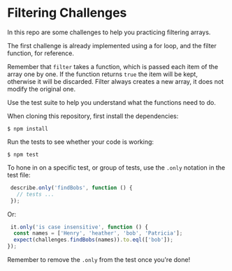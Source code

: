 # Filtering Challenges

In this repo are some challenges to help you practicing filtering arrays.

The first challenge is already implemented using a for loop, and the filter function, for reference.

Remember that `filter` takes a function, which is passed each item of the array one by one. If the function returns `true` the item will be kept, otherwise it will be discarded. Filter always creates a new array, it does not modify the original one.

Use the test suite to help you understand what the functions need to do.

When cloning this repository, first install the dependencies:

    $ npm install

Run the tests to see whether your code is working:

    $ npm test

To hone in on a specific test, or group of tests, use the `.only` notation in the test file:

```javascript
 describe.only('findBobs', function () {
   // tests ...
 });
```

Or:

```javascript
 it.only('is case insensitive', function () {
  const names = ['Henry', 'heather', 'bob', 'Patricia'];
  expect(challenges.findBobs(names)).to.eql(['bob']);
});
```

Remember to remove the `.only` from the test once you're done!
